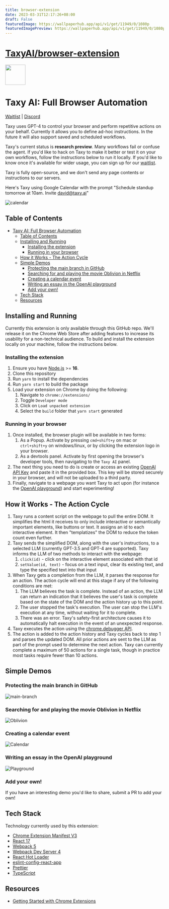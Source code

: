 ```yaml
---
title: browser-extension
date: 2023-03-31T12:17:26+08:00
draft: False
featuredImage: https://wallpaperhub.app/api/v1/get/11949/0/1080p
featuredImagePreview: https://wallpaperhub.app/api/v1/get/11949/0/1080p
---
```


# [TaxyAI/browser-extension](https://github.com/TaxyAI/browser-extension)

<img src="src/assets/img/icon-128.png" width="64"/>

# Taxy AI: Full Browser Automation
[Waitlist](https://docs.google.com/forms/d/e/1FAIpQLScAFKI1fZ1cXhBmSp2HM93Jvuc8Jvrxh5iSbkKhtwKN-OHoTQ/viewform) | [Discord](https://discord.gg/DXaErbBc)

Taxy uses GPT-4 to control your browser and perform repetitive actions on your behalf. Currently it allows you to define ad-hoc instructions. In the future it will also support saved and scheduled workflows.

Taxy's current status is **research preview**. Many workflows fail or confuse the agent. If you'd like to hack on Taxy to make it better or test it on your own workflows, follow the instructions below to run it locally. If you'd like to know once it's available for wider usage, you can sign up for our [waitlist](https://docs.google.com/forms/d/e/1FAIpQLScAFKI1fZ1cXhBmSp2HM93Jvuc8Jvrxh5iSbkKhtwKN-OHoTQ/viewform).

Taxy is fully open-source, and we don't send any page contents or instructions to our servers.

Here's Taxy using Google Calendar with the prompt "Schedule standup tomorrow at 10am. Invite david@taxy.ai"

![calendar](https://user-images.githubusercontent.com/176426/228092695-1bc11ea9-bfb7-470d-bbc6-0026e93c23c3.gif)


## Table of Contents

- [Taxy AI: Full Browser Automation](#taxy-ai-full-browser-automation)
  - [Table of Contents](#table-of-contents)
  - [Installing and Running](#installing-and-running)
    - [Installing the extension](#installing-the-extension)
    - [Running in your browser](#running-in-your-browser)
  - [How it Works - The Action Cycle](#how-it-works---the-action-cycle)
  - [Simple Demos](#simple-demos)
    - [Protecting the main branch in GitHub](#protecting-the-main-branch-in-github)
    - [Searching for and playing the movie Oblivion in Netflix](#searching-for-and-playing-the-movie-oblivion-in-netflix)
    - [Creating a calendar event](#creating-a-calendar-event)
    - [Writing an essay in the OpenAI playground](#writing-an-essay-in-the-openai-playground)
    - [Add your own!](#add-your-own)
  - [Tech Stack](#tech-stack)
  - [Resources](#resources)

## Installing and Running

Currently this extension is only available through this GitHub repo. We'll release it on the Chrome Web Store after adding features to increase its usability for a non-technical audience. To build and install the extension locally on your machine, follow the instructions below.

### Installing the extension

1. Ensure you have [Node.js](https://nodejs.org/) >= **16**.
2. Clone this repository
3. Run `yarn` to install the dependencies
4. Run `yarn start` to build the package
5. Load your extension on Chrome by doing the following:
   1. Navigate to `chrome://extensions/`
   2. Toggle `Developer mode`
   3. Click on `Load unpacked extension`
   4. Select the `build` folder that `yarn start` generated

### Running in your browser

1. Once installed, the browser plugin will be available in two forms:
   1. As a Popup. Activate by pressing `cmd+shift+y` on mac or `ctrl+shift+y` on windows/linux, or by clicking the extension logo in your browser.
   2. As a devtools panel. Activate by first opening the browser's developer tools, then navigating to the `Taxy AI` panel.
2. The next thing you need to do is create or access an existing [OpenAI API Key](https://platform.openai.com/account/api-keys) and paste it in the provided box. This key will be stored securely in your browser, and will not be uploaded to a third party.
3. Finally, navigate to a webpage you want Taxy to act upon (for instance the [OpenAI playground](https://platform.openai.com/playground)) and start experimenting!

## How it Works - The Action Cycle

1. Taxy runs a content script on the webpage to pull the entire DOM. It simplifies the html it receives to only include interactive or semantically important elements, like buttons or text. It assigns an id to each interactive element. It then "templatizes" the DOM to reduce the token count even further.
2. Taxy sends the simplified DOM, along with the user's instructions, to a selected LLM (currently GPT-3.5 and GPT-4 are supported). Taxy informs the LLM of two methods to interact with the webpage:
   1. `click(id)` - click on the interactive element associated with that id
   2. `setValue(id, text)` - focus on a text input, clear its existing text, and type the specified text into that input
3. When Taxy gets a completion from the LLM, it parses the response for an action. The action cycle will end at this stage if any of the following conditions are met:
   1. The LLM believes the task is complete. Instead of an action, the LLM can return an indication that it believes the user's task is complete based on the state of the DOM and the action history up to this point.
   2. The user stopped the task's execution. The user can stop the LLM's execution at any time, without waiting for it to complete.
   3. There was an error. Taxy's safety-first architecture causes it to automatically halt execution in the event of an unexpected response.
4. Taxy executes the action using the [chrome.debugger API](https://developer.chrome.com/docs/extensions/reference/debugger/).
5. The action is added to the action history and Taxy cycles back to step 1 and parses the updated DOM. All prior actions are sent to the LLM as part of the prompt used to determine the next action. Taxy can currently complete a maximum of 50 actions for a single task, though in practice most tasks require fewer than 10 actions.

## Simple Demos

### Protecting the main branch in GitHub

![main-branch](https://user-images.githubusercontent.com/41524992/228385404-175bf633-de1d-43eb-862c-2cfd5a7a674a.gif)

### Searching for and playing the movie Oblivion in Netflix

![Oblivion](https://user-images.githubusercontent.com/41524992/228063949-c26a4b54-92ae-4e22-8177-7e78c0d9a29b.gif)

### Creating a calendar event

![Calendar](https://user-images.githubusercontent.com/41524992/228064011-0ca3a39d-cebb-4a55-9e2b-6aa3ae5b3f43.gif)

### Writing an essay in the OpenAI playground

![Playground](https://user-images.githubusercontent.com/41524992/228064056-84eab4e4-b5b5-4e79-b1e3-be92f14d2607.gif)

### Add your own!

If you have an interesting demo you'd like to share, submit a PR to add your own!

## Tech Stack

Technology currently used by this extension:

- [Chrome Extension Manifest V3](https://developer.chrome.com/docs/extensions/mv3/intro/mv3-overview/)
- [React 17](https://reactjs.org)
- [Webpack 5](https://webpack.js.org/)
- [Webpack Dev Server 4](https://webpack.js.org/configuration/dev-server/)
- [React Hot Loader](https://github.com/gaearon/react-hot-loader)
- [eslint-config-react-app](https://www.npmjs.com/package/eslint-config-react-app)
- [Prettier](https://prettier.io/)
- [TypeScript](https://www.typescriptlang.org/)

## Resources

- [Getting Started with Chrome Extensions](https://developer.chrome.com/extensions/getstarted)
